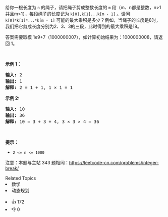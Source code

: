 <p>给你一根长度为 <code>n</code> 的绳子，请把绳子剪成整数长度的 <code>m</code>&nbsp;段（m、n都是整数，n&gt;1并且m&gt;1），每段绳子的长度记为 <code>k[0],k[1]...k[m - 1]</code> 。请问 <code>k[0]*k[1]*...*k[m - 1]</code> 可能的最大乘积是多少？例如，当绳子的长度是8时，我们把它剪成长度分别为2、3、3的三段，此时得到的最大乘积是18。</p>

<p>答案需要取模 1e9+7（1000000007），如计算初始结果为：1000000008，请返回 1。</p>

<p>&nbsp;</p>

<p><strong>示例 1：</strong></p>

<pre><strong>输入: </strong>2
<strong>输出: </strong>1
<strong>解释: </strong>2 = 1 + 1, 1 &times; 1 = 1</pre>

<p><strong>示例&nbsp;2:</strong></p>

<pre><strong>输入: </strong>10
<strong>输出: </strong>36
<strong>解释: </strong>10 = 3 + 3 + 4, 3 &times;&nbsp;3 &times;&nbsp;4 = 36</pre>

<p>&nbsp;</p>

<p><strong>提示：</strong></p>

<ul>
	<li><code>2 &lt;= n &lt;= 1000</code></li>
</ul>

<p>注意：本题与主站 343 题相同：<a href="https://leetcode-cn.com/problems/integer-break/">https://leetcode-cn.com/problems/integer-break/</a></p>
<div><div>Related Topics</div><div><li>数学</li><li>动态规划</li></div></div><br><div><li>👍 172</li><li>👎 0</li></div>